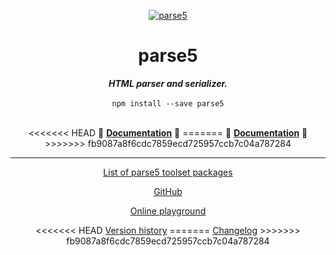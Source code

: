 <p align="center">
    <a href="https://github.com/inikulin/parse5">
        <img src="https://raw.github.com/inikulin/parse5/master/media/logo.png" alt="parse5" />
    </a>
</p>

<div align="center">
<h1>parse5</h1>
<i><b>HTML parser and serializer.</b></i>
</div>
<br>

<div align="center">
<code>npm install --save parse5</code>
</div>
<br>

<p align="center">
<<<<<<< HEAD
  📖 <a href="https://github.com/inikulin/parse5/tree/master/packages/parse5/docs/index.md"><b>Documentation</b></a> 📖
=======
  📖 <a href="https://parse5.js.org/modules/parse5.html"><b>Documentation</b></a> 📖
>>>>>>> fb9087a8f6cdc7859ecd725957ccb7c04a787284
</p>

---

<p align="center">
  <a href="https://github.com/inikulin/parse5/tree/master/docs/list-of-packages.md">List of parse5 toolset packages</a>
</p>

<p align="center">
    <a href="https://github.com/inikulin/parse5">GitHub</a>
</p>

<p align="center">
  <a href="http://astexplorer.net/#/1CHlCXc4n4">Online playground</a>
</p>

<p align="center">
<<<<<<< HEAD
    <a href="https://github.com/inikulin/parse5/tree/master/docs/version-history.md">Version history</a>
=======
    <a href="https://github.com/inikulin/parse5/releases">Changelog</a>
>>>>>>> fb9087a8f6cdc7859ecd725957ccb7c04a787284
</p>
